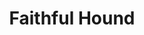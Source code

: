 ---
title: "Faithful Hound"
index: "faithful-hound"
permalink: /spells/faithful-hound/
tags:
  - Spell
  - 4th Level
  - Conjuration
  - Damage
  - Piercing
available_for:
  - Wizard
level: "4th Level"
school: "Conjuration"
range: "30 ft"
comp:
  - V
  - S
  - M
material: "a tiny silver whistle, a piece of bone, and a thread"
duration: "8 Hours"
attack: "Melee"
effect: "Piercing"
description: |
  You conjure a phantom watchdog in an unoccupied space that you can see within range, where it remains for the duration, until you dismiss it as an action, or until you move more than 100 feet away from it.

  The hound is invisible to all creatures except you and can't be harmed. When a Small or larger creature comes within 30 feet of it without first speaking the password that you specify when you cast this spell, the hound starts barking loudly. The hound sees invisible creatures and can see into the Ethereal Plane. It ignores illusions.

  At the start of each of your turns, the hound attempts to bite one creature within 5 feet of it that is hostile to you. The hound's attack bonus is equal to your spellcasting ability modifier + your proficiency bonus. On a hit, it deals 4d8 piercing damage.
excerpt: "You conjure a phantom watchdog in an unoccupied space that you can see within range, where it remains for the duration, until you dismiss it as an action, or until you move more than 100 feet away from it."
source: "Basic Rules"
---